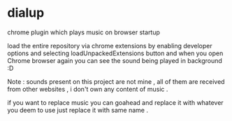 # dialup
chrome plugin which plays music on browser startup

load the entire repository via chrome extensions by enabling developer options and selecting loadUnpackedExtensions button and when you open Chrome browser again you can see the sound being played in background :D 

Note : sounds present on this project are not mine , all of them are received from other websites , i don't own any content of music .

if you want to replace music you can goahead and replace it with whatever you deem to  use just replace it with same name .
